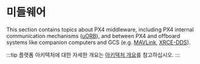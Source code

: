 # 미들웨어

This section contains topics about PX4 middleware, including PX4 internal communication mechanisms ([uORB](../middleware/uorb.md)), and between PX4 and offboard systems like companion computers and GCS (e.g. [MAVLink](../middleware/mavlink.md), [XRCE-DDS](../middleware/xrce_dds.md)).

:::tip
플랫폼 아키텍처에 대한 자세한 개요는 [아키텍처 개요](../concept/architecture.md)를 참고하십시오.
:::
